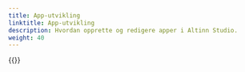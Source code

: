 ```yaml
---
title: App-utvikling
linktitle: App-utvikling
description: Hvordan opprette og redigere apper i Altinn Studio.
weight: 40
---
```


{{<children>}}
  
